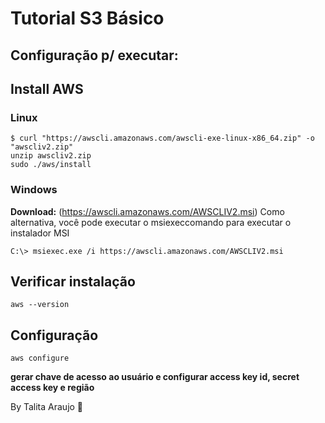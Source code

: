 # Tutorial S3 Básico

## Configuração p/ executar:

## Install AWS

### Linux

```
$ curl "https://awscli.amazonaws.com/awscli-exe-linux-x86_64.zip" -o "awscliv2.zip"
unzip awscliv2.zip
sudo ./aws/install
```

### Windows

**Download:** (https://awscli.amazonaws.com/AWSCLIV2.msi)
Como alternativa, você pode executar o msiexeccomando para executar o instalador MSI

```
C:\> msiexec.exe /i https://awscli.amazonaws.com/AWSCLIV2.msi
```

## Verificar instalação

```
aws --version

```

## Configuração

```
aws configure

```

**gerar chave de acesso ao usuário e configurar access key id, secret access key e região**

By Talita Araujo :purple_heart:
